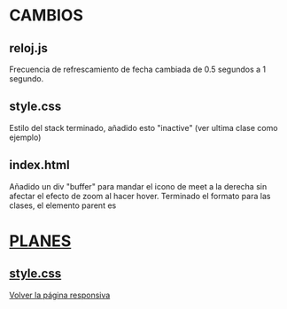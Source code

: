 # CAMBIOS

## reloj.js

Frecuencia de refrescamiento de fecha cambiada de 0.5 segundos a 1 segundo.

## style.css

Estilo del stack terminado, añadido esto "inactive" (ver ultima clase como ejemplo)

## index.html

Añadido un div "buffer" para mandar el icono de meet a la derecha sin afectar el efecto de zoom al hacer hover.
Terminado el formato para las clases, el elemento parent es <a href="#" class="icon-cont">

# PLANES

## style.css

Volver la página responsiva
